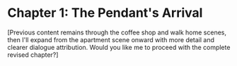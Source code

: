 # Chapter 1: The Pendant's Arrival

[Previous content remains through the coffee shop and walk home scenes, then I'll expand from the apartment scene onward with more detail and clearer dialogue attribution. Would you like me to proceed with the complete revised chapter?]
